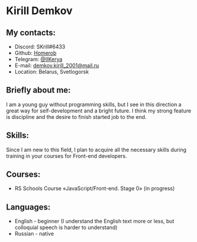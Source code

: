 # Kirill Demkov
## My contacts:
* Discord: SKrill#6433
* Github: [Homerob](https://github.com/Homerob)
* Telegram: [@IIKerya](https://t.me/IIKerya)
* E-mail: demkov.kirill_2001@mail.ru
* Location: Belarus, Svetlogorsk
## Briefly about me:
I am a young guy without programming skills, but I see in this direction a great way for self-development and a bright future. I think my strong feature is discipline and the desire to finish started job to the end.
## Skills:
Since I am new to this field, I plan to acquire all the necessary skills during training in your courses for Front-end developers.
## Courses:
* RS Schools Course «JavaScript/Front-end. Stage 0» (in progress)
## Languages:
* English - beginner (I understand the English text more or less, but colloquial speech is harder to understand)
* Russian - native